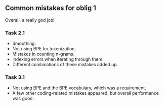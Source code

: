 ## Common mistakes for oblig 1

Overall, a really god job!

### Task 2.1

* Smoothing.
* Not using BPE for tokenization.
* Mistakes in counting n-grams.
* Indexing errors when iterating through them.
* Different combinations of these mistakes added up.

### Task 3.1

* Not using BPE and the BPE vocabulary, which was a requirement.
* A few other coding-related mistakes appeared, but overall performance was good.